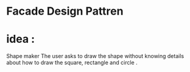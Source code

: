 # Facade Design Pattren

# idea :
Shape maker The user asks to draw the shape without knowing details about how to draw the square, rectangle and circle .


